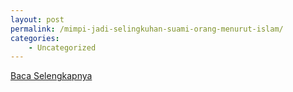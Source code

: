 ```yaml
---
layout: post
permalink: /mimpi-jadi-selingkuhan-suami-orang-menurut-islam/
categories:
    - Uncategorized
---
```


[Baca Selengkapnya](/07)